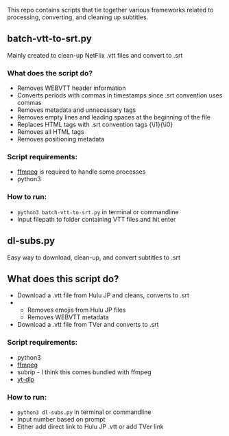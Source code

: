 This repo contains scripts that tie together various frameworks related to processing, converting, and cleaning up subtitles.

## batch-vtt-to-srt.py
Mainly created to clean-up NetFlix .vtt files and convert to .srt

### What does the script do?
- Removes WEBVTT header information
- Converts periods with commas in timestamps since .srt convention uses commas
- Removes metadata and unnecessary tags
- Removes empty lines and leading spaces at the beginning of the file
- Replaces HTML <i></i> tags with .srt convention tags {\i1}{\i0}
- Removes all HTML tags
- Removes positioning metadata

### Script requirements:
- [ffmpeg](https://ffmpeg.org/download.html) is required to handle some processes
- python3

### How to run:
- `python3 batch-vtt-to-srt.py` in terminal or commandline
- Input filepath to folder containing VTT files and hit enter

## dl-subs.py
Easy way to download, clean-up, and convert subtitles to .srt

## What does this script do?
- Download a .vtt file from Hulu JP and cleans, converts to .srt
- - Removes emojis from Hulu JP files
  - Removes WEBVTT metadata 
- Download a .vtt file from TVer and converts to .srt

### Script requirements:
- python3
- [ffmpeg](https://ffmpeg.org/download.html)
- subrip - I think this comes bundled with ffmpeg
- [yt-dlp](https://github.com/yt-dlp/yt-dlp)

### How to run:
- `python3 dl-subs.py` in terminal or commandline
- Input number based on prompt
- Either add direct link to Hulu JP .vtt or add TVer link
